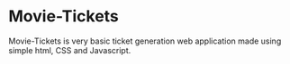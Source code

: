 # Movie-Tickets
Movie-Tickets is very basic ticket generation web application
made using simple html, CSS and Javascript.
